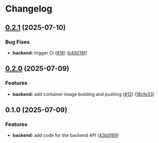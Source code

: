 # Changelog

## [0.2.1](https://github.com/maor-klir/devops-study-app/compare/backend-v0.2.0...backend-v0.2.1) (2025-07-10)


### Bug Fixes

* **backend:** trigger CI ([#18](https://github.com/maor-klir/devops-study-app/issues/18)) ([b49219f](https://github.com/maor-klir/devops-study-app/commit/b49219f86f3c329b99db5b13858e10ba137b3656))

## [0.2.0](https://github.com/maor-klir/devops-study-app/compare/backend-v0.1.0...backend-v0.2.0) (2025-07-09)


### Features

* **backend:** add container image building and pushing ([#12](https://github.com/maor-klir/devops-study-app/issues/12)) ([18cfe33](https://github.com/maor-klir/devops-study-app/commit/18cfe330bfe3c5a67485467b662e639e1bcfd328))

## 0.1.0 (2025-07-09)


### Features

* **backend:** add code for the backend API ([43b0f89](https://github.com/maor-klir/devops-study-app/commit/43b0f894936190889b47002ed0774eef94b5d101))
